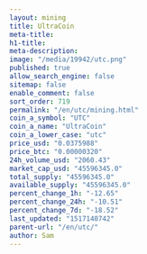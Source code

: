 ```yaml
---
layout: mining
title: UltraCoin
meta-title: 
h1-title: 
meta-description: 
image: "/media/19942/utc.png"
published: true
allow_search_engine: false
sitemap: false
enable_comment: false
sort_order: 719
permalink: "/en/utc/mining.html"
coin_a_symbol: "UTC"
coin_a_name: "UltraCoin"
coin_a_lower_case: "utc"
price_usd: "0.0375988"
price_btc: "0.00000320"
24h_volume_usd: "2060.43"
market_cap_usd: "45596345.0"
total_supply: "45596345.0"
available_supply: "45596345.0"
percent_change_1h: "-12.65"
percent_change_24h: "-10.51"
percent_change_7d: "-18.52"
last_updated: "1517140742"
parent-url: "/en/utc/"
author: Sam
---
```


